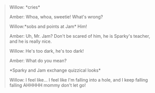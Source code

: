 > Willow: \*cries*
> 
> Amber: Whoa, whoa, sweetie! What's wrong?
> 
> Willow:\*sobs and points at Jam* Him!
> 
> Amber: Uh, Mr. Jam? Don't be scared of him, he is Sparky's teacher, and he is really nice.
> 
> Willow: He's too dark, he's too dark!
> 
> Amber: What do you mean?
> 
> \*Sparky and Jam exchange quizzical looks*
> 
> Willow: I feel like... I feel like I'm falling into a hole, and I keep falling falling AHHHHH mommy don't let go!